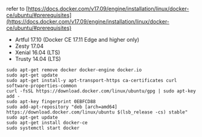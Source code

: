 refer to [https://docs.docker.com/v17.09/engine/installation/linux/docker-ce/ubuntu/#prerequisites](https://docs.docker.com/v17.09/engine/installation/linux/docker-ce/ubuntu/#prerequisites)

* Artful 17.10 (Docker CE 17.11 Edge and higher only)
* Zesty 17.04
* Xenial 16.04 (LTS)
* Trusty 14.04 (LTS)

```terminal
sudo apt-get remove docker docker-engine docker.io
sudo apt-get update
sudo apt-get install-y apt-transport-https ca-certificates curl software-properties-common
curl -fsSL https://download.docker.com/linux/ubuntu/gpg | sudo apt-key add -
sudo apt-key fingerprint 0EBFCD88
sudo add-apt-repository "deb [arch=amd64] https://download.docker.com/linux/ubuntu $(lsb_release -cs) stable"
sudo apt-get update
sudo apt-get install docker-ce
sudo systemctl start docker
```
